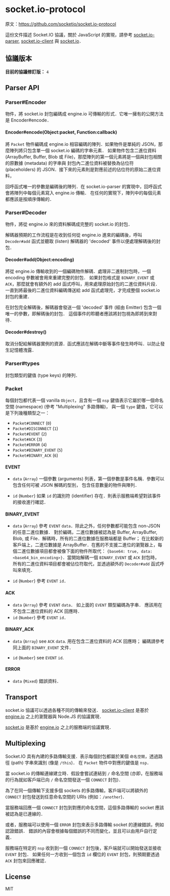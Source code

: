 # socket.io-protocol

原文：https://github.com/socketio/socket.io-protocol

這份文件描述 Socket.IO 協議，關於 JavaScript 的實現，請參考
[socket.io-parser](https://github.com/learnboost/socket.io-parser),
[socket.io-client](https://github.com/learnboost/socket.io-client)
與 [socket.io](https://github.com/learnboost/socket.io)．

## 協議版本

**目前的協議修訂版：** `4`

## Parser API

### Parser#Encoder

物件，將 socket.io 封包編碼成 engine.io 可傳輸的形式．它唯一擁有的公開方法是 Encoder#encode．

#### Encoder#encode(Object:packet, Function:callback)

將 `Packet` 物件編碼成 engine.io 相容編碼的陣列．如果物件是單純的 JSON，那麼陣列將只包含單一個 socket.io 編碼的字串元素．
如果物件包含二進位資料 (ArrayBuffer, Buffer, Blob 或 File)，那麼陣列的第一個元素將是一個與封包相關的原數據 (metadata) 的字串與
封包內二進位資料被替換為佔位符 (placeholders) 的 JSON．接下來的元素則是對應前述的佔位符的原始二進位資料，

回呼函式唯一的參數是編碼後的陣列．在 socket.io-parser 的實現中，回呼函式會將陣列中每個元素寫入 engine.io 傳輸．
在任何的實現下，陣列中的每個元素都應該是按順序傳輸的．

### Parser#Decoder

物件，將從 engine.io 來的資料解碼成完整的 socket.io 的封包．

解碼器預期的工作流程是在收到任何從 engine.io 進來的編碼後，呼叫 `Decoder#add` 函式並聽取 (listen) 解碼器的 'decoded' 事件以便處理解碼後的封包．

#### Decoder#add(Object:encoding)

將從 engine.io 傳輸收到的一個編碼物件解碼．處理非二進制封包時，一個 encoding 參數被會用來重建完整的封包．
如果封包格式是 `BINARY_EVENT` 或 `ACK`，那麼就會有額外的 add 函式呼叫，用來處理原始封包的二進位資料片段．
一直到將最後的二進位資料編碼傳送給 add 函式處理完，才完成整個 socket.io 封包的重建．

在封包完全解碼後，解碼器會發送一個 'decoded' 事件 (經由 Emitter) 包含一個唯一的參數，即解碼後的封包．
這個事件的聆聽者應該將封包視為即將到來對待．

#### Decoder#destroy()

取消分配給解碼器實例的資源．函式應該在解碼中斷等事件發生時呼叫．以防止發生記憶體洩露．

### Parser#types

封包類型的鍵值 (type keys) 的陣列．

### Packet

每個封包都代表一個 vanilla `Object`，且含有一個 `nsp` 鍵值表示它屬於哪一個命名空間 (namespace) (參考 "Multiplexing" 多路傳輸)，
與一個 `type` 鍵值，它可以是下列幾種類型之一：

  - `Packet#CONNECT` (`0`)
  - `Packet#DISCONNECT` (`1`)
  - `Packet#EVENT` (`2`)
  - `Packet#ACK` (`3`)
  - `Packet#ERROR` (`4`)
  - `Packet#BINARY_EVENT` (`5`)
  - `Packet#BINARY_ACK` (`6`)

#### EVENT

  - `data` (`Array`) 一個參數 (arguments) 列表，第一個參數是事件名稱．參數可以包含任何可被 JSON 解碼的型別，
    包含任意數量的物件與陣列．

  - `id` (`Number`) 如果 `id` 的識別符 (identifier) 存在．則表示服務端希望對該事件的接收進行確認．

#### BINARY_EVENT

  - `data` (`Array`) 參考 `EVENT` `data`．除此之外，任何參數都可能包含 non-JSON 的任意二進位數據．
    對於編碼，二進位數據被認為是 Buffer, ArrayBuffer, Blob, 或 File．解碼時，所有的二進位數據在服務端都是 Buffer；
    在比較新的客戶端上，二進位數據是 ArrayBuffer．在舊的不支援二進位的瀏覽器上，每個二進位數據項目都會被像下面的物件所取代：
    `{base64: true, data: <base64_bin_encoding>}`．當開始解碼一個 `BINARY_EVENT` 或 `ACK` 封包時，
    所有的二進位資料項目都會被佔位符取代，並透過額外的 `Decoder#add` 函式呼叫來填充．

  - `id` (`Number`) 參考 `EVENT` `id`．

#### ACK

  - `data` (`Array`) 參考 `EVENT` `data`． 如上面的 `EVENT` 類型編碼為字串．
    應該用在不包含二進位資料的 ACK 回應時．
  - `id` (`Number`) 參考 `EVENT` `id`．

#### BINARY_ACK

  - `data` (`Array`) see `ACK` `data`. 用在包含二進位資料的 ACK 回應時；
    編碼請參考同上面的 `BINARY_EVENT` 文件．

  - `id` (`Number`) see `EVENT` `id`.

#### ERROR

  - `data` (`Mixed`) 錯誤資料．

## Transport

socket.io 協議可以透過各種不同的傳輸來發送．
[socket.io-client](http://github.com/learnboost/socket.io-client)
是基於 [engine.io](http://github.com/learnboost/engine.io) 之上的瀏覽器與 Node.JS 的協議實現．

[socket.io](http://github.com/learnboost/socket.io) 是基於
[engine.io](http://github.com/learnboost/engine.io) 之上的服務端的協議實現．

## Multiplexing

Socket.IO 具有內建的多路傳輸支援．表示每個封包都屬於某個 `命名空間`，透過路徑 (path) 字串來識別 (像是 `/this`)．
在 `Packet` 物件中對應的鍵值是 `nsp`．

當 socket.io 的傳輸連線建立時．假設會嘗試連結到 `/` 命名空間 (亦即，在服務端的行為就如客戶端已向 `/` 命名空間發送一個 `CONNECT` 封包)．

為了在同一個傳輸下支援多個 sockets 的多路傳輸，客戶端可以將額外的 `CONNECT` 封包發送到任意命名空間的 URIs (例如：`/another`)．

當服務端回應一個 `CONNECT` 封包到對應的命名空間，這個多路傳輸的 socket 應該被認為是已連線的．

或者，服務端可以使用一個 `ERROR` 封包來表示多路傳輸 socket 的連線錯誤，例如認證錯誤．
錯誤的內容會根據每個錯誤的不同而變化，並且可以由用戶自行定義．

服務端在特定的 `nsp` 收到到一個 `CONNECT` 封包後，客戶端就可以開始發送並接收 `EVENT` 封包．
如果任何一方收到一個包含 `id` 欄位的 `EVENT` 封包，則預期要透過 `ACK` 封包來回應確認．

## License

MIT